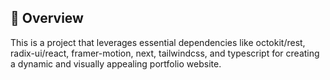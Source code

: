 ## 📌 Overview
This is a project that leverages essential dependencies like octokit/rest, radix-ui/react, framer-motion, next, tailwindcss, and typescript for creating a dynamic and visually appealing portfolio website.


```
